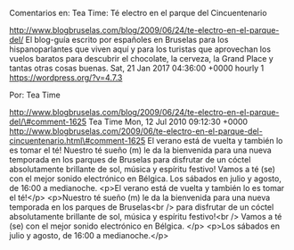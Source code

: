 Comentarios en: Tea Time: Té electro en el parque del Cincuentenario

http://www.blogbruselas.com/blog/2009/06/24/te-electro-en-el-parque-del/
El blog-guía escrito por españoles en Bruselas para los hispanoparlantes
que viven aquí y para los turistas que aprovechan los vuelos baratos
para descubrir el chocolate, la cerveza, la Grand Place y tantas otras
cosas buenas. Sat, 21 Jan 2017 04:36:00 +0000 hourly 1
https://wordpress.org/?v=4.7.3

Por: Tea Time

http://www.blogbruselas.com/blog/2009/06/24/te-electro-en-el-parque-del/\#comment-1625
Tea Time Mon, 12 Jul 2010 09:12:30 +0000
http://www.blogbruselas.com/2009/06/te-electro-en-el-parque-del-cincuentenario.html\#comment-1625
El verano está de vuelta y también lo es tomar el té! Nuestro té sueño
(m) le da la bienvenida para una nueva temporada en los parques de
Bruselas para disfrutar de un cóctel absolutamente brillante de sol,
música y espíritu festivo! Vamos a té (se) con el mejor sonido
electrónico en Bélgica. Los sábados en julio y agosto, de 16:00 a
medianoche. \<p\>El verano está de vuelta y también lo es tomar el
té!\</p\> \<p\>Nuestro té sueño (m) le da la bienvenida para una nueva
temporada en los parques de Bruselas\<br /\> para disfrutar de un cóctel
absolutamente brillante de sol, música y espíritu festivo!\<br /\> Vamos
a té (se) con el mejor sonido electrónico en Bélgica. \</p\> \<p\>Los
sábados en julio y agosto, de 16:00 a medianoche.\</p\>
